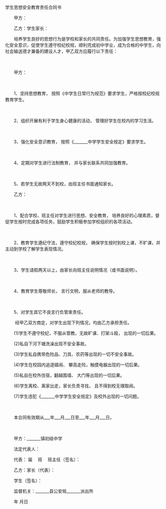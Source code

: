 



学生思想安全教育责任合同书



 

　　甲方：

　　乙方：学生家长：　　

　　培养学生良好的思想行为是学校和家长的共同责任。为加强学生思想教育，强化安全意识，促使学生遵守校纪校规，顺利完成初中学业，成为合格的中学生，向社会输送德才兼备的建设人才，甲乙双方应履行以下责任：

　　

　　甲方：

　　

　　1、坚持思想教育， 按照《中学生日常行为规范》要求学生，严格按校纪校规教育学生。

　　

　　2、组织开展有利于学生身心健康的活动， 管理好学生在校内的学习生活。

　　

　　3、强化安全意识教育， 按照《_______中学学生安全规定》要求学生。

　　

　　4、定期对学生进行法制教育， 并与家长联系共同加强教育。

　　

　　5、若学生无故两天不到校，由班主任书面通知家长。

　　乙方：

　　

　　1、配合学校、班主任对学生进行思想、安全教育， 培养良好的心理素质，督促学生按时完成各项任务，鼓励学生积极参加学校组织的各项活动。

　　

　　2、教育学生遵纪守法，遵守校纪校规， 确保学生按时到校上课，不旷课，并主动到学校了解学生表现情况。

　　

　　3、学生请假两天以上，由家长向班主任说明情况（或书面说明）。

　　

　　4、教育学生尊敬师长， 言行文明，服从老师的教导。

　　

　　5、对学生其它不良言行负管束责任。

　　 经甲乙双方商定，对学生出现下列情况，均由乙方承担责任。

　　(1)学生不遵守校纪，不服从管教，无故旷课、打架斗殴， 出现的一切后果。

　　(2)私自下河下塘洗澡出现不安全事故。

　　(3)学生私自携带危险品、刀具、农药等出现的一切不安全事故。

　　(4)学生在校园内追逐嬉闹、 攀高走险，触摸电器出现的一切后果。

　　(5)私自在校外住宿，翻越围墙、 大门等出现的一切后果。

　　(6)学生离校、离家出走，家长负责寻找， 且不得到校无理取闹。

　　(7)学生违犯《_______中学学生安全规定》及校外出现的一切问题。

　　

　　本合同有效期从___年___月___日至___年___月___日。　

　　　

　　甲方：_______镇初级中学

　　法定代表人：

　　代表： 届　 班　 班主任（签名）：

　　乙方：家长（代表）：

　　学生（签名）：

　　监督机关：_______县公安局_______派出所

　　年 月日